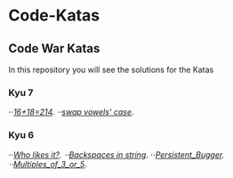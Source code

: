 # Code-Katas

## Code War Katas

In this repository you will see the solutions for the Katas 

### Kyu 7
⋅⋅*[*16+18=214*](Javascript/Kyu7/16+18=214).
⋅⋅*[*swap vowels' case*](Javascript/Kyu6/swap_vowels'_case).

### Kyu 6
⋅⋅*[*Who likes it?*](Javascript/Kyu6/Who_likes_it?).
⋅⋅*[*Backspaces in string*](Javascript/Kyu6/Backspaces_in_string).
⋅⋅*[*Persistent_Bugger*](Javascript/Kyu6/Persistent_Bugger).
⋅⋅*[*Multiples_of_3_or_5*](Javascript/Kyu6/Multiples_of_3_or_5).